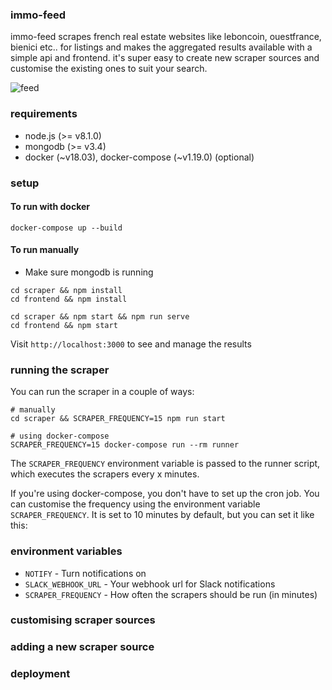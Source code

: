 ### immo-feed

immo-feed scrapes french real estate websites like leboncoin, ouestfrance, bienici etc.. for listings and makes the aggregated results available with a simple api and frontend. it's super easy to create new scraper sources and customise the existing ones to suit your search.

![feed](https://user-images.githubusercontent.com/1336344/41823195-53306a0e-77fc-11e8-84d2-4bcf11dbc702.png)

### requirements

- node.js (>= v8.1.0)
- mongodb (>= v3.4)
- docker (~v18.03), docker-compose (~v1.19.0) (optional)

### setup

#### To run with docker

```
docker-compose up --build
```

#### To run manually

- Make sure mongodb is running

```
cd scraper && npm install
cd frontend && npm install

cd scraper && npm start && npm run serve
cd frontend && npm start
```

Visit `http://localhost:3000` to see and manage the results

### running the scraper

You can run the scraper in a couple of ways:

```
# manually
cd scraper && SCRAPER_FREQUENCY=15 npm run start

# using docker-compose
SCRAPER_FREQUENCY=15 docker-compose run --rm runner
```

The `SCRAPER_FREQUENCY` environment variable is passed to the runner script, which executes the scrapers every x minutes. 

If you're using docker-compose, you don't have to set up the cron job. You can customise the frequency using the environment variable `SCRAPER_FREQUENCY`. It is set to 10 minutes by default, but you can set it like this:

### environment variables
- `NOTIFY` - Turn notifications on
- `SLACK_WEBHOOK_URL` - Your webhook url for Slack notifications
- `SCRAPER_FREQUENCY` - How often the scrapers should be run (in minutes)

### customising scraper sources

### adding a new scraper source

### deployment
